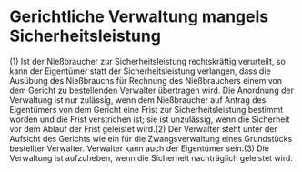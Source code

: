 # Gerichtliche Verwaltung mangels Sicherheitsleistung

(1) Ist der Nießbraucher zur Sicherheitsleistung rechtskräftig verurteilt, so kann der Eigentümer statt der Sicherheitsleistung verlangen, dass die Ausübung des Nießbrauchs für Rechnung des Nießbrauchers einem von dem Gericht zu bestellenden Verwalter übertragen wird. Die Anordnung der Verwaltung ist nur zulässig, wenn dem Nießbraucher auf Antrag des Eigentümers von dem Gericht eine Frist zur Sicherheitsleistung bestimmt worden und die Frist verstrichen ist; sie ist unzulässig, wenn die Sicherheit vor dem Ablauf der Frist geleistet wird.(2) Der Verwalter steht unter der Aufsicht des Gerichts wie ein für die Zwangsverwaltung eines Grundstücks bestellter Verwalter. Verwalter kann auch der Eigentümer sein.(3) Die Verwaltung ist aufzuheben, wenn die Sicherheit nachträglich geleistet wird. 

